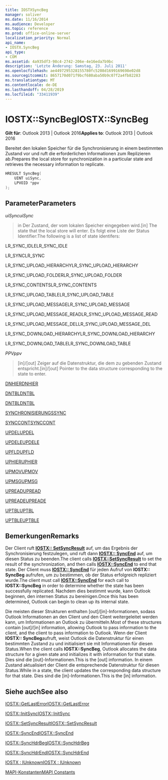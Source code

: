 ```yaml
---
title: IOSTXSyncBeg
manager: soliver
ms.date: 11/16/2014
ms.audience: Developer
ms.topic: reference
ms.prod: office-online-server
localization_priority: Normal
api_name:
- IOSTX.SyncBeg
api_type:
- COM
ms.assetid: 4a935df3-98c4-2742-206e-4e16eda7b9bc
description: 'Letzte Änderung: Samstag, 23. Juli 2011'
ms.openlocfilehash: ae4497295328155780fc5208d1699169698e02d8
ms.sourcegitcommit: 8657170d071f9bcf680aba50b9c07f2a4fb82283
ms.translationtype: MT
ms.contentlocale: de-DE
ms.lasthandoff: 04/28/2019
ms.locfileid: "33411939"
---
```

# <a name="iostxsyncbeg"></a><span data-ttu-id="11c09-103">IOSTX::SyncBeg</span><span class="sxs-lookup"><span data-stu-id="11c09-103">IOSTX::SyncBeg</span></span>

  
  
<span data-ttu-id="11c09-104">**Gilt für**: Outlook 2013 | Outlook 2016</span><span class="sxs-lookup"><span data-stu-id="11c09-104">**Applies to**: Outlook 2013 | Outlook 2016</span></span> 
  
<span data-ttu-id="11c09-105">Bereitet den lokalen Speicher für die Synchronisierung in einem bestimmten Zustand vor und ruft die erforderlichen Informationen zum Replizieren ab.</span><span class="sxs-lookup"><span data-stu-id="11c09-105">Prepares the local store for synchronization in a particular state and retrieves the necessary information to replicate.</span></span>
  
```cpp
HRESULT SyncBeg( 
    UINT uiSync, 
    LPVOID *ppv 
);
```

## <a name="parameters"></a><span data-ttu-id="11c09-106">Parameter</span><span class="sxs-lookup"><span data-stu-id="11c09-106">Parameters</span></span>

 <span data-ttu-id="11c09-107">_uiSync_</span><span class="sxs-lookup"><span data-stu-id="11c09-107">_uiSync_</span></span>
  
>  <span data-ttu-id="11c09-108">in Der Zustand, der vom lokalen Speicher eingegeben wird.</span><span class="sxs-lookup"><span data-stu-id="11c09-108">[in] The state that the local store will enter.</span></span> <span data-ttu-id="11c09-109">Es folgt eine Liste der Status Identifier:</span><span class="sxs-lookup"><span data-stu-id="11c09-109">The following is a list of state identifers:</span></span> 
    
<span data-ttu-id="11c09-110">LR_SYNC_IDLE</span><span class="sxs-lookup"><span data-stu-id="11c09-110">LR_SYNC_IDLE</span></span>
  
> 
    
<span data-ttu-id="11c09-111">LR_SYNC</span><span class="sxs-lookup"><span data-stu-id="11c09-111">LR_SYNC</span></span>
  
> 
    
<span data-ttu-id="11c09-112">LR_SYNC_UPLOAD_HIERARCHY</span><span class="sxs-lookup"><span data-stu-id="11c09-112">LR_SYNC_UPLOAD_HIERARCHY</span></span>
  
> 
    
<span data-ttu-id="11c09-113">LR_SYNC_UPLOAD_FOLDER</span><span class="sxs-lookup"><span data-stu-id="11c09-113">LR_SYNC_UPLOAD_FOLDER</span></span>
  
> 
    
<span data-ttu-id="11c09-114">LR_SYNC_CONTENTS</span><span class="sxs-lookup"><span data-stu-id="11c09-114">LR_SYNC_CONTENTS</span></span>
  
> 
    
<span data-ttu-id="11c09-115">LR_SYNC_UPLOAD_TABLE</span><span class="sxs-lookup"><span data-stu-id="11c09-115">LR_SYNC_UPLOAD_TABLE</span></span>
  
> 
    
<span data-ttu-id="11c09-116">LR_SYNC_UPLOAD_MESSAGE</span><span class="sxs-lookup"><span data-stu-id="11c09-116">LR_SYNC_UPLOAD_MESSAGE</span></span>
  
> 
    
<span data-ttu-id="11c09-117">LR_SYNC_UPLOAD_MESSAGE_READ</span><span class="sxs-lookup"><span data-stu-id="11c09-117">LR_SYNC_UPLOAD_MESSAGE_READ</span></span>
  
> 
    
<span data-ttu-id="11c09-118">LR_SYNC_UPLOAD_MESSAGE_DEL</span><span class="sxs-lookup"><span data-stu-id="11c09-118">LR_SYNC_UPLOAD_MESSAGE_DEL</span></span>
  
> 
    
<span data-ttu-id="11c09-119">LR_SYNC_DOWNLOAD_HIERARCHY</span><span class="sxs-lookup"><span data-stu-id="11c09-119">LR_SYNC_DOWNLOAD_HIERARCHY</span></span>
  
> 
    
<span data-ttu-id="11c09-120">LR_SYNC_DOWNLOAD_TABLE</span><span class="sxs-lookup"><span data-stu-id="11c09-120">LR_SYNC_DOWNLOAD_TABLE</span></span>
  
> 
    
 <span data-ttu-id="11c09-121">_PPV_</span><span class="sxs-lookup"><span data-stu-id="11c09-121">_ppv_</span></span>
  
>  <span data-ttu-id="11c09-122">[in]/[out] Zeiger auf die Datenstruktur, die dem zu gebenden Zustand entspricht.</span><span class="sxs-lookup"><span data-stu-id="11c09-122">[in]/[out] Pointer to the data structure corresponding to the state to enter.</span></span> 
    
[<span data-ttu-id="11c09-123">DNHIER</span><span class="sxs-lookup"><span data-stu-id="11c09-123">DNHIER</span></span>](dnhier.md)
  
> 
    
[<span data-ttu-id="11c09-124">DNTBL</span><span class="sxs-lookup"><span data-stu-id="11c09-124">DNTBL</span></span>](dntbl.md)
  
> 
    
[<span data-ttu-id="11c09-125">DNTBL</span><span class="sxs-lookup"><span data-stu-id="11c09-125">DNTBL</span></span>](dntbl.md)
  
> 
    
[<span data-ttu-id="11c09-126">SYNCHRONISIERUNGS</span><span class="sxs-lookup"><span data-stu-id="11c09-126">SYNC</span></span>](sync.md)
  
> 
    
[<span data-ttu-id="11c09-127">SYNCCONT</span><span class="sxs-lookup"><span data-stu-id="11c09-127">SYNCCONT</span></span>](synccont.md)
  
> 
    
[<span data-ttu-id="11c09-128">UPDEL</span><span class="sxs-lookup"><span data-stu-id="11c09-128">UPDEL</span></span>](updel.md)
  
> 
    
[<span data-ttu-id="11c09-129">UPDELE</span><span class="sxs-lookup"><span data-stu-id="11c09-129">UPDELE</span></span>](updele.md)
  
> 
    
[<span data-ttu-id="11c09-130">UPFLD</span><span class="sxs-lookup"><span data-stu-id="11c09-130">UPFLD</span></span>](upfld.md)
  
> 
    
[<span data-ttu-id="11c09-131">UPHIER</span><span class="sxs-lookup"><span data-stu-id="11c09-131">UPHIER</span></span>](uphier.md)
  
> 
    
[<span data-ttu-id="11c09-132">UPMOV</span><span class="sxs-lookup"><span data-stu-id="11c09-132">UPMOV</span></span>](upmov.md)
  
> 
    
[<span data-ttu-id="11c09-133">UPMSG</span><span class="sxs-lookup"><span data-stu-id="11c09-133">UPMSG</span></span>](upmsg.md)
  
> 
    
[<span data-ttu-id="11c09-134">UPREAD</span><span class="sxs-lookup"><span data-stu-id="11c09-134">UPREAD</span></span>](upread.md)
  
> 
    
[<span data-ttu-id="11c09-135">UPREADE</span><span class="sxs-lookup"><span data-stu-id="11c09-135">UPREADE</span></span>](upreade.md)
  
> 
    
[<span data-ttu-id="11c09-136">UPTBL</span><span class="sxs-lookup"><span data-stu-id="11c09-136">UPTBL</span></span>](uptbl.md)
  
> 
    
[<span data-ttu-id="11c09-137">UPTBLE</span><span class="sxs-lookup"><span data-stu-id="11c09-137">UPTBLE</span></span>](uptble.md)
  
> 
    
## <a name="remarks"></a><span data-ttu-id="11c09-138">Bemerkungen</span><span class="sxs-lookup"><span data-stu-id="11c09-138">Remarks</span></span>

<span data-ttu-id="11c09-139">Der Client ruft **[IOSTX:: SetSyncResult](iostx-setsyncresult.md)** auf, um das Ergebnis der Synchronisierung festzulegen, und ruft dann **[IOSTX:: SyncEnd](iostx-syncend.md)** auf, um diesen Status zu beenden.</span><span class="sxs-lookup"><span data-stu-id="11c09-139">The client calls **[IOSTX::SetSyncResult](iostx-setsyncresult.md)** to set the result of the synchronization, and then calls **[IOSTX::SyncEnd](iostx-syncend.md)** to end that state.</span></span> <span data-ttu-id="11c09-140">Der Client muss **[IOSTX:: SyncEnd](iostx-syncend.md)** für jeden Aufruf von **IOSTX:: SyncBeg** aufrufen, um zu bestimmen, ob der Status erfolgreich repliziert wurde.</span><span class="sxs-lookup"><span data-stu-id="11c09-140">The client must call **[IOSTX::SyncEnd](iostx-syncend.md)** for each call to **IOSTX::SyncBeg** in order to determine whether the state has been successfully replicated.</span></span> <span data-ttu-id="11c09-141">Nachdem dies bestimmt wurde, kann Outlook beginnen, den internen Status zu bereinigen.</span><span class="sxs-lookup"><span data-stu-id="11c09-141">Once this has been determined, Outlook can begin to clean up its internal state.</span></span> 
  
<span data-ttu-id="11c09-142">Die meisten dieser Strukturen enthalten [out]/[in]-Informationen, sodass Outlook Informationen an den Client und den Client weitergeleitet werden kann, um Informationen an Outlook zu übermitteln.</span><span class="sxs-lookup"><span data-stu-id="11c09-142">Most of these structures contain [out]/[in] information, allowing Outlook to pass information to the client, and the client to pass information to Outlook.</span></span> <span data-ttu-id="11c09-143">Wenn der Client **IOSTX:: SyncBeg**aufruft, weist Outlook die Datenstruktur für einen bestimmten Zustand zu und initialisiert sie mit Informationen für diesen Status.</span><span class="sxs-lookup"><span data-stu-id="11c09-143">When the client calls **IOSTX::SyncBeg**, Outlook allocates the data structure for a given state and initializes it with information for that state.</span></span> <span data-ttu-id="11c09-144">Dies sind die [out]-Informationen.</span><span class="sxs-lookup"><span data-stu-id="11c09-144">This is the [out] information.</span></span> <span data-ttu-id="11c09-145">In einem Zustand aktualisiert der Client die entsprechende Datenstruktur für diesen Status.</span><span class="sxs-lookup"><span data-stu-id="11c09-145">While in a state, the client updates the corresponding data structure for that state.</span></span> <span data-ttu-id="11c09-146">Dies sind die [in]-Informationen.</span><span class="sxs-lookup"><span data-stu-id="11c09-146">This is the [in] information.</span></span> 
  
## <a name="see-also"></a><span data-ttu-id="11c09-147">Siehe auch</span><span class="sxs-lookup"><span data-stu-id="11c09-147">See also</span></span>



[<span data-ttu-id="11c09-148">IOSTX::GetLastError</span><span class="sxs-lookup"><span data-stu-id="11c09-148">IOSTX::GetLastError</span></span>](iostx-getlasterror.md)
  
[<span data-ttu-id="11c09-149">IOSTX::InitSync</span><span class="sxs-lookup"><span data-stu-id="11c09-149">IOSTX::InitSync</span></span>](iostx-initsync.md)
  
[<span data-ttu-id="11c09-150">IOSTX::SetSyncResult</span><span class="sxs-lookup"><span data-stu-id="11c09-150">IOSTX::SetSyncResult</span></span>](iostx-setsyncresult.md)
  
[<span data-ttu-id="11c09-151">IOSTX::SyncEnd</span><span class="sxs-lookup"><span data-stu-id="11c09-151">IOSTX::SyncEnd</span></span>](iostx-syncend.md)
  
[<span data-ttu-id="11c09-152">IOSTX::SyncHdrBeg</span><span class="sxs-lookup"><span data-stu-id="11c09-152">IOSTX::SyncHdrBeg</span></span>](iostx-synchdrbeg.md)
  
[<span data-ttu-id="11c09-153">IOSTX::SyncHdrEnd</span><span class="sxs-lookup"><span data-stu-id="11c09-153">IOSTX::SyncHdrEnd</span></span>](iostx-synchdrend.md)
  
[<span data-ttu-id="11c09-154">IOSTX : IUnknown</span><span class="sxs-lookup"><span data-stu-id="11c09-154">IOSTX : IUnknown</span></span>](iostxiunknown.md)


[<span data-ttu-id="11c09-155">MAPI-Konstanten</span><span class="sxs-lookup"><span data-stu-id="11c09-155">MAPI Constants</span></span>](mapi-constants.md)

